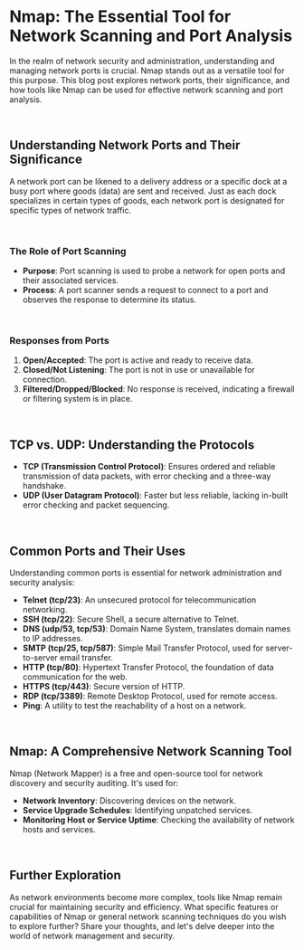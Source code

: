 # Nmap: The Essential Tool for Network Scanning and Port Analysis

In the realm of network security and administration, understanding and managing network ports is crucial. Nmap stands out as a versatile tool for this purpose. This blog post explores network ports, their significance, and how tools like Nmap can be used for effective network scanning and port analysis.

<br>

## Understanding Network Ports and Their Significance

A network port can be likened to a delivery address or a specific dock at a busy port where goods (data) are sent and received. Just as each dock specializes in certain types of goods, each network port is designated for specific types of network traffic.

<br>

### The Role of Port Scanning
- **Purpose**: Port scanning is used to probe a network for open ports and their associated services.
- **Process**: A port scanner sends a request to connect to a port and observes the response to determine its status.

<br>

### Responses from Ports
1. **Open/Accepted**: The port is active and ready to receive data.
2. **Closed/Not Listening**: The port is not in use or unavailable for connection.
3. **Filtered/Dropped/Blocked**: No response is received, indicating a firewall or filtering system is in place.

<br>

## TCP vs. UDP: Understanding the Protocols

- **TCP (Transmission Control Protocol)**: Ensures ordered and reliable transmission of data packets, with error checking and a three-way handshake.
- **UDP (User Datagram Protocol)**: Faster but less reliable, lacking in-built error checking and packet sequencing.

<br>

## Common Ports and Their Uses

Understanding common ports is essential for network administration and security analysis:

- **Telnet (tcp/23)**: An unsecured protocol for telecommunication networking.
- **SSH (tcp/22)**: Secure Shell, a secure alternative to Telnet.
- **DNS (udp/53, tcp/53)**: Domain Name System, translates domain names to IP addresses.
- **SMTP (tcp/25, tcp/587)**: Simple Mail Transfer Protocol, used for server-to-server email transfer.
- **HTTP (tcp/80)**: Hypertext Transfer Protocol, the foundation of data communication for the web.
- **HTTPS (tcp/443)**: Secure version of HTTP.
- **RDP (tcp/3389)**: Remote Desktop Protocol, used for remote access.
- **Ping**: A utility to test the reachability of a host on a network.

<br>

## Nmap: A Comprehensive Network Scanning Tool

Nmap (Network Mapper) is a free and open-source tool for network discovery and security auditing. It's used for:

- **Network Inventory**: Discovering devices on the network.
- **Service Upgrade Schedules**: Identifying unpatched services.
- **Monitoring Host or Service Uptime**: Checking the availability of network hosts and services.

<br>

## Further Exploration

As network environments become more complex, tools like Nmap remain crucial for maintaining security and efficiency. What specific features or capabilities of Nmap or general network scanning techniques do you wish to explore further? Share your thoughts, and let's delve deeper into the world of network management and security.

